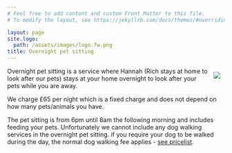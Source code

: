 ```yaml
---
# Feel free to add content and custom Front Matter to this file.
# To modify the layout, see https://jekyllrb.com/docs/themes/#overriding-theme-defaults

layout: page
site.logo:
  path: /assets/images/logo.fw.png
title: Overnight pet sitting
---
```

<img src="/assets/images/hannahwithsleepydog60pc.jpg" style="float:right; padding:10px">
Overnight pet sitting is a service where Hannah (Rich stays at home to look after our pets) stays at your home overnight to look after your pets while you are away.

We charge £65 per night which is a fixed charge and does not depend on how many pets/animals you have.

The pet sitting is from 6pm until 8am the following morning and includes feeding your pets. Unfortunately we cannot include any dog walking services in the overnight pet sitting. if you require your dog to be walked during the day, the normal dog walking fee applies - [see pricelist](/prices/).
